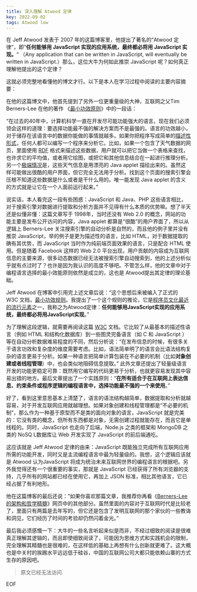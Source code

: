 ```yaml
---
title: 深入理解 Atwood 定律
key: 2022-09-02
tags: Atwood low
---
```


在 Jeff Atwood 发表于 2007 年的这篇博客里，他提出了著名的“Atwood 定律”，即”**任何能够用 JavaScript 实现的应用系统，最终都必将用 JavaScript 实现。**“ （Any application that can be written in JavaScript, will eventually be written in JavaScript.）那么，这位大牛为何如此推崇 JavaScript 呢？如何真正理解他提出的这个定律？

<!--more-->

这就必须完整地看懂他的博文才行。以下是本人在学习过程中阅读的主要内容摘要：

在他的这篇博文中，他首先提到了另外一位更重量级的大神，互联网之父Tim Berners-Lee 在他的著作 《[最小功效原则](https://www.w3.org/DesignIssues/Principles.html)》中的一段话：

“在过去的40年中，计算机科学一直在开发尽可能功能强大的语言。现在我们必须领会这样的道理：要选择功能最不强的解决方案而不是最强的。语言的功效越小，对于储存在该语言中的数据你能做的事情就越多。如果你把程序写成简单的[描述性形式](http://en.wikipedia.org/wiki/Declarative_language)，任何人都可以编写一个程序来分析它。比如，如果一个包含了天气数据的网页，里面使用 [RDF](http://www.w3.org/RDF/) 格式来描述这些数据，用户就可以把它当做一个表格来查找，也许求它的平均值，或者用它绘图，或把它和其他信息结合在一起进行推理分析。另一个[极端情况](http://en.wikipedia.org/wiki/Procedural_language)是，这些天气信息是用漂亮的 Java applet 描绘出来的。虽然这样可能做出很酷的用户界面，但它完全无法用于分析。找到这个页面的搜索引擎会压根不知道这些数据是什么或者是干什么用的。唯一能发现 Java applet 的含义的方式就是让它在一个人面前运行起来。”

说实话，本人看完这一段有些困惑：JavaScript 和 Java、PHP 这些语言相比，对于搜索引擎对数据进行提取和分析方面并不见得有什么本质的优势嘛。想了半天还是似懂非懂：这篇文章写于 1998年，当时还没有 Web 2.0 的概念，网站的功能主要是发布公开访问的内容，Java applet 都算是“很酷”的用户界面了，所以从逻辑上 Berners-Lee 关注搜索引擎的自动分析是自然的，而且他的例子里并没有推崇 JavaScript，举的例子是更为描述性的语言，比如 HTML，对于数据提取的确有其优势，而 JavaScript 当时作为纯前端页面效果的语言，只是配合 HTML 使用。但是随着 Facebook 这样的 Web 2.0 平台出现，用户贡献的内容成为互联网信息的主要来源，很多动态数据已经无法被搜索引擎自动搜索到，他的上述分析似乎就有点过时了？也许是因为我认识的高度不够吧。不管怎么样，他的文章中对于编程语言选择的最小效能原则依然是成立的，这也是 Atwood提出其定律的理论基础。

Jeff Atwood 在博客中引用完上述文章后说：“这个思想后来被编入了正式的 W3C 文档，[最小功效规则](http://www.w3.org/2001/tag/doc/leastPower.html)。我提出了一个这个规则的推论，它是[程序员文化最近的流行元素](http://www.globalnerdy.com/2007/07/18/laws-of-software-development/)之一，我称之为Atwood定律：**任何能够用JavaScript实现的应用系统，最终都必将用JavaScript实现**。”

为了理解这段逻辑，就需要再阅读这篇 [W3C](http://www.w3.org/2001/tag/doc/leastPower.html) 文档。它比较了从最基本的描述性语言（例如 HTML 和结构化数据库）到一些图灵完备语言（如 C 和 JavaScript ）等在自动分析数据难易程度的不同，然后分析说：“在发布信息的时候，有很多关于语言功效和复杂度的维度需要考虑。比如，语法简单明了的语言会比语法结构复杂的语言更易于分析。如果一种语言把简单计算包装在不必要的机制（比如**对象创建或者线程管理**）中，也会类似地阻碍信息提取。” 此外文章还提出了轻量级语言开发的功能更稳定可靠：既然用它编写的代码更易于分析，也就更容易发现其中容易出错的地方。最后文章提出了一个实践原则：“**在所有适合于在互联网上表达信息、约束条件或程序逻辑的编程语言中，选择功能最不强的一个来使用**。”

好了，看到这里意思基本上清楚了，语言的语法结构越简单，数据提取和分析就越容易，对于开发互联网应用就越理想。如果对象创建和线程管理都是“不必要的机制”，那么作为一种基于原型而不是类的面向对象的语言，JavaScript 就是完美的：它没有类的概念，但所有东西都是对象，无需创建过程就能存在，而且它是单线程的。同时，JavaScript 也走向了后端，Node.js 之类的框架和 MongoDB 之类的 NoSQ L数据库让 Web 开发实现了 JavaScript 的前后端通吃。

这应该就是 Jeff Atwood 定律的由来：JavaScript 既能独立完成所有互联网应用所需的功能开发，同时又是主流编程语言中最为轻量级的。我想，这个逻辑应该就是 Atwood 认为JavaScript 将成为统治未来互联网世界的编程语言的根据吧。另外我觉得还有一个很重要的事实，那就是 JavaScript 已经获得了所有浏览器的支持，几乎所有的网站都已经在使用它，再加上 JSON 标准，相比其他语言，它已经占据了有利地形。

他在这篇博客的最后还说：”如果你喜欢那篇文章，我推荐你再看《[Berners-Lee 的架构和哲学精髓](http://www.w3.org/DesignIssues/)》网页中的其他部分。虽然里面的内容对于互联网时代是比较老了，里面只有两篇是去年写的，但它还是包含了发明互联网的那个家伙的一些教诲和洞见，它们经历了时间的考验却仍然闪着金光。”

最后我必须感慨一下：大牛的一些名言听起来似是而非，不经过细致的阅读是很难真正理解其逻辑的，而且即使细致阅读了，可能因为思维方式和实践机会的限制，完全理解其精髓也是很难的，在这样低的基础上再想有什么创新就更难了。这大概也是中关村的挨踢水平远远低于硅谷，中国的互联网公司大都只能依赖山寨的方式生存的原因吧。

> 原文已经无法访问.

EOF
